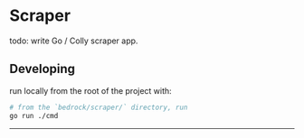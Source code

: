 # Scraper

todo: write Go / Colly scraper app.


## Developing

run locally from the root of the project with:

```bash
# from the `bedrock/scraper/` directory, run
go run ./cmd
```

---
